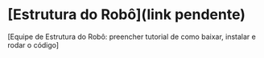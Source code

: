 # [Estrutura do Robô](link pendente)

[Equipe de Estrutura do Robô: preencher tutorial de como baixar, instalar e rodar o código]